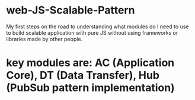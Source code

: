 # web-JS-Scalable-Pattern
My first steps on the road to understanding what modules do I need to use to build scalable application with pure JS without using frameworks or libraries made by other people.

# key modules are: AC (Application Core), DT (Data Transfer), Hub (PubSub pattern implementation)

